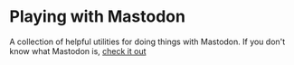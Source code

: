 # Playing with Mastodon
A collection of helpful utilities for doing things with Mastodon. If you don't know what Mastodon is, [check it out](https://mastodon.technology/)